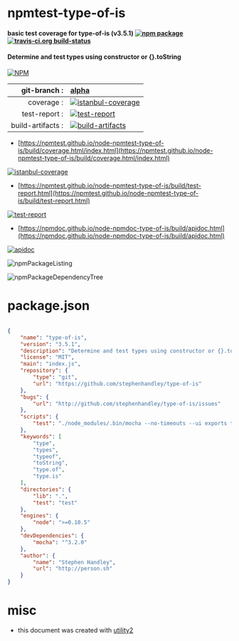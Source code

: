 # npmtest-type-of-is

#### basic test coverage for  type-of-is (v3.5.1)  [![npm package](https://img.shields.io/npm/v/npmtest-type-of-is.svg?style=flat-square)](https://www.npmjs.org/package/npmtest-type-of-is) [![travis-ci.org build-status](https://api.travis-ci.org/npmtest/node-npmtest-type-of-is.svg)](https://travis-ci.org/npmtest/node-npmtest-type-of-is)

#### Determine and test types using constructor or {}.toString

[![NPM](https://nodei.co/npm/type-of-is.png?downloads=true&downloadRank=true&stars=true)](https://www.npmjs.com/package/type-of-is)

| git-branch : | [alpha](https://github.com/npmtest/node-npmtest-type-of-is/tree/alpha)|
|--:|:--|
| coverage : | [![istanbul-coverage](https://npmtest.github.io/node-npmtest-type-of-is/build/coverage.badge.svg)](https://npmtest.github.io/node-npmtest-type-of-is/build/coverage.html/index.html)|
| test-report : | [![test-report](https://npmtest.github.io/node-npmtest-type-of-is/build/test-report.badge.svg)](https://npmtest.github.io/node-npmtest-type-of-is/build/test-report.html)|
| build-artifacts : | [![build-artifacts](https://npmtest.github.io/node-npmtest-type-of-is/glyphicons_144_folder_open.png)](https://github.com/npmtest/node-npmtest-type-of-is/tree/gh-pages/build)|

- [https://npmtest.github.io/node-npmtest-type-of-is/build/coverage.html/index.html](https://npmtest.github.io/node-npmtest-type-of-is/build/coverage.html/index.html)

[![istanbul-coverage](https://npmtest.github.io/node-npmtest-type-of-is/build/screenCapture.buildCi.browser.%252Ftmp%252Fbuild%252Fcoverage.lib.html.png)](https://npmtest.github.io/node-npmtest-type-of-is/build/coverage.html/index.html)

- [https://npmtest.github.io/node-npmtest-type-of-is/build/test-report.html](https://npmtest.github.io/node-npmtest-type-of-is/build/test-report.html)

[![test-report](https://npmtest.github.io/node-npmtest-type-of-is/build/screenCapture.buildCi.browser.%252Ftmp%252Fbuild%252Ftest-report.html.png)](https://npmtest.github.io/node-npmtest-type-of-is/build/test-report.html)

- [https://npmdoc.github.io/node-npmdoc-type-of-is/build/apidoc.html](https://npmdoc.github.io/node-npmdoc-type-of-is/build/apidoc.html)

[![apidoc](https://npmdoc.github.io/node-npmdoc-type-of-is/build/screenCapture.buildCi.browser.%252Ftmp%252Fbuild%252Fapidoc.html.png)](https://npmdoc.github.io/node-npmdoc-type-of-is/build/apidoc.html)

![npmPackageListing](https://npmtest.github.io/node-npmtest-type-of-is/build/screenCapture.npmPackageListing.svg)

![npmPackageDependencyTree](https://npmtest.github.io/node-npmtest-type-of-is/build/screenCapture.npmPackageDependencyTree.svg)



# package.json

```json

{
    "name": "type-of-is",
    "version": "3.5.1",
    "description": "Determine and test types using constructor or {}.toString",
    "license": "MIT",
    "main": "index.js",
    "repository": {
        "type": "git",
        "url": "https://github.com/stephenhandley/type-of-is"
    },
    "bugs": {
        "url": "http://github.com/stephenhandley/type-of-is/issues"
    },
    "scripts": {
        "test": "./node_modules/.bin/mocha --no-timeouts --ui exports test/test.js"
    },
    "keywords": [
        "type",
        "types",
        "typeof",
        "toString",
        "type.of",
        "type.is"
    ],
    "directories": {
        "lib": ".",
        "test": "test"
    },
    "engines": {
        "node": ">=0.10.5"
    },
    "devDependencies": {
        "mocha": "^3.2.0"
    },
    "author": {
        "name": "Stephen Handley",
        "url": "http://person.sh"
    }
}
```



# misc
- this document was created with [utility2](https://github.com/kaizhu256/node-utility2)
